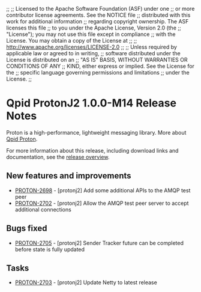 ;;
;; Licensed to the Apache Software Foundation (ASF) under one
;; or more contributor license agreements.  See the NOTICE file
;; distributed with this work for additional information
;; regarding copyright ownership.  The ASF licenses this file
;; to you under the Apache License, Version 2.0 (the
;; "License"); you may not use this file except in compliance
;; with the License.  You may obtain a copy of the License at
;;
;;   http://www.apache.org/licenses/LICENSE-2.0
;;
;; Unless required by applicable law or agreed to in writing,
;; software distributed under the License is distributed on an
;; "AS IS" BASIS, WITHOUT WARRANTIES OR CONDITIONS OF ANY
;; KIND, either express or implied.  See the License for the
;; specific language governing permissions and limitations
;; under the License.
;;

# Qpid ProtonJ2 1.0.0-M14 Release Notes

Proton is a high-performance, lightweight messaging library. More
about [Qpid Proton]({{site_url}}/proton/index.html).

For more information about this release, including download links and
documentation, see the [release overview](index.html).


## New features and improvements

 - [PROTON-2698](https://issues.apache.org/jira/browse/PROTON-2698) - [protonj2] Add some additional APIs to the AMQP test peer 
 - [PROTON-2702](https://issues.apache.org/jira/browse/PROTON-2702) - [protonj2] Allow the AMQP test peer server to accept additional connections

## Bugs fixed

 - [PROTON-2705](https://issues.apache.org/jira/browse/PROTON-2705) - [protonj2] Sender Tracker future can be completed before state is fully updated

## Tasks

 - [PROTON-2703](https://issues.apache.org/jira/browse/PROTON-2703) - [protonj2] Update Netty to latest release